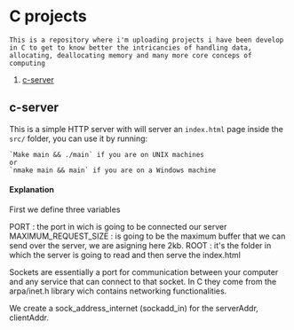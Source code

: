 # C projects
`This is a repository where i'm uploading projects i have been develop in C to get to know better the intricancies of handling data, allocating, deallocating memory and many more core conceps of computing`

1. [c-server](#c-server)

## c-server

This is a simple HTTP server with will server an `index.html` page inside the `src/` folder, you can use it by running:

    `Make main && ./main` if you are on UNIX machines
    or
    `nmake main && main` if you are on a Windows machine

#### Explanation

First we define three variables

PORT : the port in wich is going to be connected our server
MAXIMUM_REQUEST_SIZE : is going to be the maximum buffer that we can send over the server, we are asigning here 2kb.
ROOT : it's the folder in which the server is going to read and then serve the index.html

Sockets are essentially a port for communication between your computer and any service that can connect to that socket. In C they come from the arpa/inet.h library wich contains networking functionalities.

We create a sock_address_internet (sockadd_in) for the serverAddr, clientAddr.
